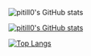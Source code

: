 ![pitill0's GitHub stats](https://github-readme-stats.vercel.app/api?username=pitill0&show_icons=true&theme=nord)

[![pitill0's GitHub stats](https://github-readme-streak-stats-eight.vercel.app?user=pitill0&theme=dark)](https://git.io/streak-stats)

[![Top Langs](https://github-readme-stats.vercel.app/api/top-langs/?username=pitill0&layout=compact&theme=vision-friendly-dark)](https://github.com/anuraghazra/github-readme-stats)

<!--
![Metrics](https://metrics.lecoq.io/pitill0?template=classic&base=header%2C%20activity%2C%20community%2C%20repositories%2C%20metadata&base.indepth=false&base.hireable=false&base.skip=false&config.timezone=Europe%2FMadrid)
[![GitHub Streak](https://github-readme-streak-stats.herokuapp.com?user=pitill0&theme=dark)](https://git.io/streak-stats)
[![Top Langs](https://github-readme-stats.vercel.app/api/top-langs/?username=pitill0)](https://github.com/anuraghazra/github-readme-stats)
![pitill0's GitHub stats](https://github-readme-stats.vercel.app/api?username=pitill0&show_icons=true&theme=nord)
[![pitill0](http://github-readme-streak-stats.herokuapp.com?user=pitill0&theme=dark&background=000000)](https://git.io/streak-stats)

## Hi there 👋

**pitill0/pitill0** is a ✨ _special_ ✨ repository because its `README.md` (this file) appears on your GitHub profile.

Here are some ideas to get you started:

- 🔭 I’m currently working on ...
- 🌱 I’m currently learning ...
- 👯 I’m looking to collaborate on ...
- 🤔 I’m looking for help with ...
- 💬 Ask me about ...
- 📫 How to reach me: ...
- 😄 Pronouns: ...
- ⚡ Fun fact: ...
-->
